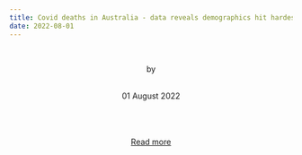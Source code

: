 ```yaml
---
title: Covid deaths in Australia - data reveals demographics hit hardest since pandemic began – interactive
date: 2022-08-01
---
```


<br><center>by </center><br>

<center>01 August 2022</center><br><br>

<blockquote></blockquote><br>

<center><a href="https://www.theguardian.com/australia-news/datablog/ng-interactive/2022/aug/01/covid-deaths-in-australia-data-reveals-demographics-hit-hardest-since-pandemic-began-interactive">Read more</a></center>